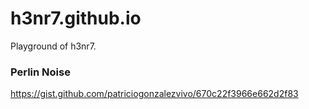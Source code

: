 # h3nr7.github.io

Playground of h3nr7.


### Perlin Noise
https://gist.github.com/patriciogonzalezvivo/670c22f3966e662d2f83
